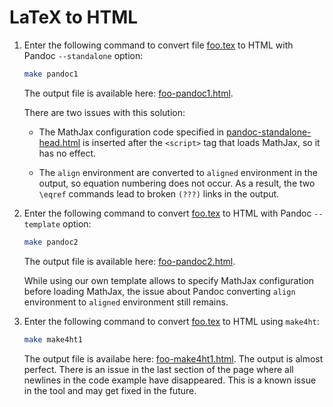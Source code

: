 LaTeX to HTML
=============

 1. Enter the following command to convert file [foo.tex](foo.tex) to
    HTML with Pandoc `--standalone` option:

    ```sh
    make pandoc1
    ```

    The output file is available here: [foo-pandoc1.html].

    There are two issues with this solution:

      - The MathJax configuration code specified in
        [pandoc-standalone-head.html](pandoc-standalone-head.html) is
        inserted after the `<script>` tag that loads MathJax, so it has
        no effect.

      - The `align` environment are converted to `aligned` environment
        in the output, so equation numbering does not occur. As a
        result, the two `\eqref` commands lead to broken `(???)` links
        in the output.

 2. Enter the following command to convert [foo.tex](foo.tex) to HTML
    with Pandoc `--template` option:

    ```sh
    make pandoc2
    ```

    The output file is available here: [foo-pandoc2.html].

    While using our own template allows to specify MathJax configuration
    before loading MathJax, the issue about Pandoc converting `align`
    environment to `aligned` environment still remains.

 3. Enter the following command to convert [foo.tex](foo.tex) to HTML
    using `make4ht`:

    ```sh
    make make4ht1
    ```

    The output file is availabe here: [foo-make4ht1.html]. The output is
    almost perfect. There is an issue in the last section of the page
    where all newlines in the code example have disappeared. This is a
    known issue in the tool and may get fixed in the future.

[foo-pandoc1.html]: https://susam.github.io/blob/lab/tex/latex-to-html/foo-pandoc1.html
[foo-pandoc2.html]: https://susam.github.io/blob/lab/tex/latex-to-html/foo-pandoc2.html
[foo-make4ht1.html]: https://susam.github.io/blob/lab/tex/latex-to-html/foo-make4ht1.html
